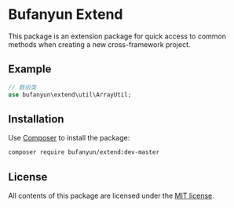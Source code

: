 
Bufanyun Extend
================

This package is an extension package for quick access to common methods when creating a new cross-framework project.

Example
-------

```php
// 数组类
use bufanyun\extend\util\ArrayUtil;
```


Installation
------------

Use [Composer] to install the package:

```bash
composer require bufanyun/extend:dev-master
```

License
-------

All contents of this package are licensed under the [MIT license].

[bufanyun/extend]: https://github.com/bufanyun/extend/blob/master/LICENSE
[Composer]: https://packagist.org/packages/bufanyun
[issue tracker]: https://github.com/bufanyun/extend/issues
[Git repository]: https://github.com/bufanyun/extend
[@homepage]: https://github.com/bufanyun
[MIT license]: LICENSE


  


  


  


  


  


  


  


  


  


  


  


  


  


  


  


  

